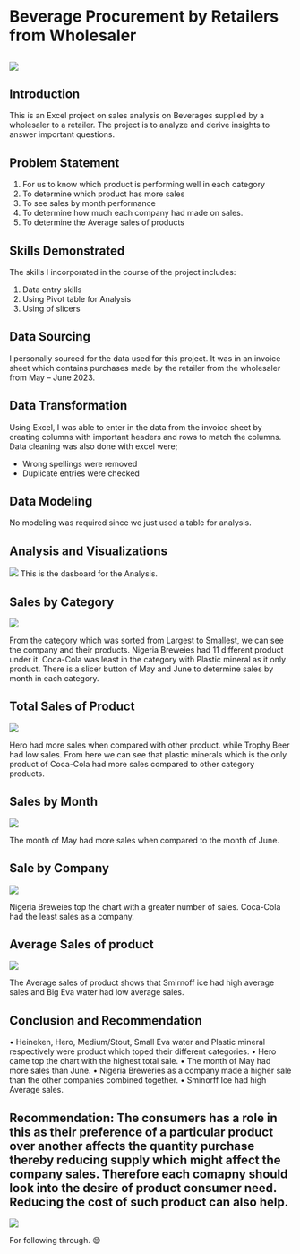 # Beverage Procurement by Retailers from Wholesaler

![](Pix.jpg)
---

## Introduction
This is an Excel project on sales analysis on Beverages supplied by a wholesaler to a retailer. The project is to analyze and derive insights to answer important questions.  


## Problem Statement 
1.  For us to know which product is performing well in each category
2.  To determine which product has more sales	
3.  To see sales by month performance 
4.	To determine how much each company had made on sales.
5.  To determine the Average sales of products


## Skills Demonstrated
The skills I incorporated in the course of the project includes:
1.	Data entry skills
2.	Using Pivot table for Analysis
3.	Using of slicers

## Data Sourcing
I personally sourced for the data used for this project. It was in an invoice sheet which contains purchases made by the retailer from the wholesaler from May – June 2023.

## Data Transformation 
Using Excel, I was able to enter in the data from the invoice sheet by creating columns with important headers and rows to match the columns. Data cleaning was also done with excel were;
-	Wrong spellings were removed
-	Duplicate entries were checked

## Data Modeling
No modeling was required since we just used a table for analysis.

## Analysis and Visualizations 
![](AA_excel.png)
This is the dasboard for the Analysis.

## Sales by Category
![](Category.png)

From the category which was sorted from Largest to Smallest, we can see the company and their products. Nigeria Breweies had 11 different product under it. Coca-Cola was least in the category with Plastic mineral as it only product. There is a slicer button of May and June to determine sales by month in each category.

## Total Sales of Product
![](Total.png)

Hero had more sales when compared with other product. while Trophy Beer had low sales. From here we can see that plastic minerals which is the only product of Coca-Cola had more sales compared to other category products.

## Sales by Month
![](Month.png)

The month of May had more sales when compared to the month of  June. 
## Sale by Company
![](Company.png)

Nigeria Breweies top the chart with a greater number of sales. Coca-Cola had the least sales as a company.

## Average Sales of product
![](Average.png)

The Average sales of product shows that Smirnoff ice had high average sales and Big Eva water had low average sales.

## Conclusion and Recommendation 

•	Heineken, Hero, Medium/Stout, Small Eva water and Plastic mineral respectively were product which toped their different categories.
•	Hero came top the chart with the highest total sale. 
•	The month of May had more sales than June. 
•	Nigeria Breweries as a company made a higher sale than the other companies combined together. 
•	Sminorff Ice had high Average sales.

Recommendation: The consumers has a role in this as their preference of a particular product over another affects the quantity purchase thereby reducing supply which might affect the company sales. Therefore each comapny should look into the desire of product consumer need. Reducing the cost of such product can also help.   
---
![](Thank_you.jpg)

For following through. 😄 

 
